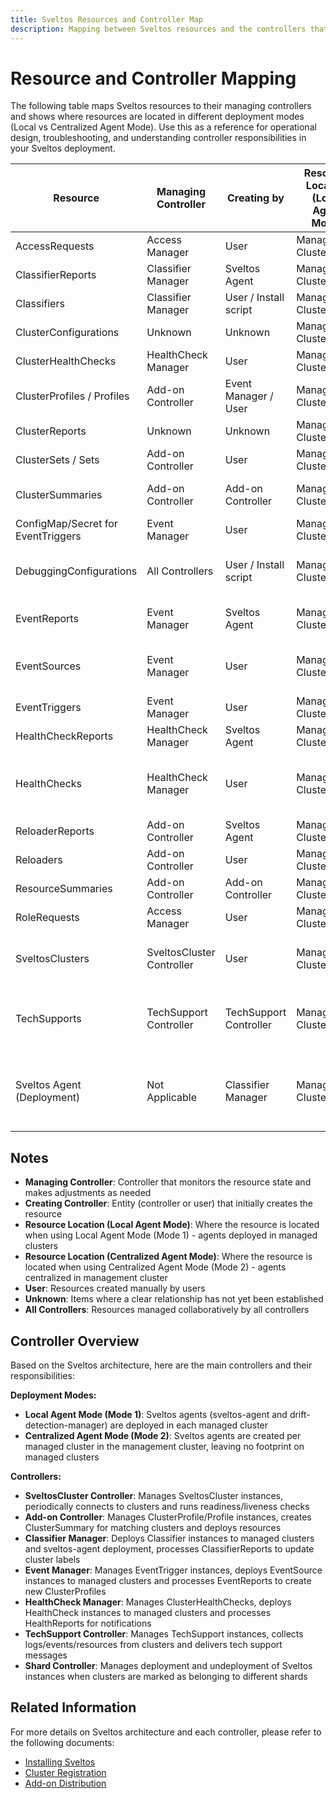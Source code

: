 ```yaml
---
title: Sveltos Resources and Controller Map
description: Mapping between Sveltos resources and the controllers that manage and create them
---
```


# Resource and Controller Mapping

The following table maps Sveltos resources to their managing controllers and shows where resources are located in different deployment modes (Local vs Centralized Agent Mode). Use this as a reference for operational design, troubleshooting, and understanding controller responsibilities in your Sveltos deployment.

|              Resource              |    Managing Controller    |      Creating by       | Resource Location (Local Agent Mode) | Resource Location (Centralized Agent Mode) |                                                              Annotation                                                              |
| ---------------------------------- | ------------------------- | ---------------------- | ------------------------------------ | ------------------------------------------ | ------------------------------------------------------------------------------------------------------------------------------------ |
| AccessRequests                     | Access Manager            | User                   | Management Cluster                   | Management Cluster                         |                                                                                                                                      |
| ClassifierReports                  | Classifier Manager        | Sveltos Agent          | Managed Cluster                      | Management Cluster                         |                                                                                                                                      |
| Classifiers                        | Classifier Manager        | User / Install script  | Management Cluster                   | Management Cluster                         |                                                                                                                                      |
| ClusterConfigurations              | Unknown                   | Unknown                | Management Cluster                   | Management Cluster                         |                                                                                                                                      |
| ClusterHealthChecks                | HealthCheck Manager       | User                   | Management Cluster                   | Management Cluster                         |                                                                                                                                      |
| ClusterProfiles / Profiles         | Add-on Controller         | Event Manager / User   | Management Cluster                   | Management Cluster                         |                                                                                                                                      |
| ClusterReports                     | Unknown                   | Unknown                | Management Cluster                   | Management Cluster                         |                                                                                                                                      |
| ClusterSets / Sets                 | Add-on Controller         | User                   | Management Cluster                   | Management Cluster                         |                                                                                                                                      |
| ClusterSummaries                   | Add-on Controller         | Add-on Controller      | Management Cluster                   | Management Cluster                         | Useful when debugging ClusterProfiles                                                                                                |
| ConfigMap/Secret for EventTriggers | Event Manager             | User                   | Management Cluster                   | Management Cluster                         |                                                                                                                                      |
| DebuggingConfigurations            | All Controllers           | User / Install script  | Management Cluster                   | Management Cluster                         | Useful for adjusting controller log level when filing bug reports                                                                    |
| EventReports                       | Event Manager             | Sveltos Agent          | Managed Cluster                      | Management Cluster                         | Useful when debugging EventSources                                                                                                   |
| EventSources                       | Event Manager             | User                   | Managed Cluster                      | Management Cluster                         | Event Manager deploys EventSource instances to managed clusters                                                                      |
| EventTriggers                      | Event Manager             | User                   | Management Cluster                   | Management Cluster                         |                                                                                                                                      |
| HealthCheckReports                 | HealthCheck Manager       | Sveltos Agent          | Managed Cluster                      | Management Cluster                         |                                                                                                                                      |
| HealthChecks                       | HealthCheck Manager       | User                   | Managed Cluster                      | Management Cluster                         | HealthCheck Manager deploys HealthCheck instances to managed clusters                                                                |
| ReloaderReports                    | Add-on Controller         | Sveltos Agent          | Managed Cluster                      | Management Cluster                         |                                                                                                                                      |
| Reloaders                          | Add-on Controller         | User                   | Management Cluster                   | Management Cluster                         |                                                                                                                                      |
| ResourceSummaries                  | Add-on Controller         | Add-on Controller      | Management Cluster                   | Management Cluster                         |                                                                                                                                      |
| RoleRequests                       | Access Manager            | User                   | Management Cluster                   | Management Cluster                         |                                                                                                                                      |
| SveltosClusters                    | SveltosCluster Controller | User                   | Management Cluster                   | Management Cluster                         | Periodically connects to cluster and runs readiness and liveness checks                                                              |
| TechSupports                       | TechSupport Controller    | TechSupport Controller | Management Cluster                   | Management Cluster                         | Collects logs/events/resources from managed cluster and management cluster                                                           |
| Sveltos Agent (Deployment)         | Not Applicable            | Classifier Manager     | Managed Cluster                      | Management Cluster                         | Ensure one agent per cluster. If no agent is present, EventReports are not generated; recreate the Classifier to redeploy the agent. |

## Notes

- **Managing Controller**: Controller that monitors the resource state and makes adjustments as needed
- **Creating Controller**: Entity (controller or user) that initially creates the resource
- **Resource Location (Local Agent Mode)**: Where the resource is located when using Local Agent Mode (Mode 1) - agents deployed in managed clusters
- **Resource Location (Centralized Agent Mode)**: Where the resource is located when using Centralized Agent Mode (Mode 2) - agents centralized in management cluster
- **User**: Resources created manually by users
- **Unknown**: Items where a clear relationship has not yet been established
- **All Controllers**: Resources managed collaboratively by all controllers

## Controller Overview

Based on the Sveltos architecture, here are the main controllers and their responsibilities:

**Deployment Modes:**

- **Local Agent Mode (Mode 1)**: Sveltos agents (sveltos-agent and drift-detection-manager) are deployed in each managed cluster
- **Centralized Agent Mode (Mode 2)**: Sveltos agents are created per managed cluster in the management cluster, leaving no footprint on managed clusters

**Controllers:**

- **SveltosCluster Controller**: Manages SveltosCluster instances, periodically connects to clusters and runs readiness/liveness checks
- **Add-on Controller**: Manages ClusterProfile/Profile instances, creates ClusterSummary for matching clusters and deploys resources
- **Classifier Manager**: Deploys Classifier instances to managed clusters and sveltos-agent deployment, processes ClassifierReports to update cluster labels
- **Event Manager**: Manages EventTrigger instances, deploys EventSource instances to managed clusters and processes EventReports to create new ClusterProfiles
- **HealthCheck Manager**: Manages ClusterHealthChecks, deploys HealthCheck instances to managed clusters and processes HealthReports for notifications
- **TechSupport Controller**: Manages TechSupport instances, collects logs/events/resources from clusters and delivers tech support messages
- **Shard Controller**: Manages deployment and undeployment of Sveltos instances when clusters are marked as belonging to different shards

## Related Information

For more details on Sveltos architecture and each controller, please refer to the following documents:

- [Installing Sveltos](../getting_started/install/install.md)
- [Cluster Registration](../register/register-cluster.md)
- [Add-on Distribution](../addons/addons.md)
